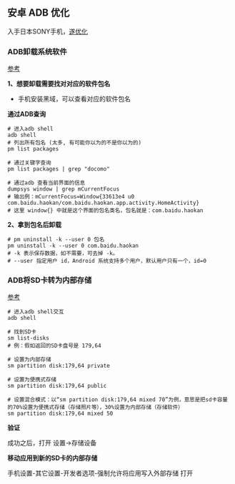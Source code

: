 ## 安卓 ADB 优化

入手日本SONY手机，[遂优化](https://www.senayuki.moe/index.php/archives/477/)

### ADB卸载系统软件

[参考](https://www.cxybb.com/article/qq_30878303/109181675)

**1、想要卸载需要找对对应的软件包名**

- 手机安装黑域，可以查看对应的软件包名

**通过ADB查询**

```shell
# 进入adb shell
adb shell
# 列出所有包名 (太多, 有可能你以为的不是你以为的)
pm list packages

# 通过关键字查询
pm list packages | grep "docomo"

# 通过adb 查看当前界面的信息
dumpsys window | grep mCurrentFocus
# 输出例：mCurrentFocus=Window{33613e4 u0 com.baidu.haokan/com.baidu.haokan.app.activity.HomeActivity}
# 这里 window{} 中就是这个界面的包名类名，包名就是：com.baidu.haokan
```

**2、拿到包名后卸载**

```shell
# pm uninstall -k --user 0 包名
pm uninstall -k --user 0 com.baidu.haokan
# -k 表示保存数据，如不需要，可去掉 -k。
# --user 指定用户 id，Android 系统支持多个用户，默认用户只有一个，id=0
```

### ADB将SD卡转为内部存储

[参考](https://waylau.com/use-adb-shell-to-convert-sd-card-to-internal-storage/)

```shell
# 进入adb shell交互
adb shell

# 找到SD卡
sm list-disks 
# 例：假如返回的SD卡盘号是 179,64

# 设置为内部存储
sm partition disk:179,64 private

# 设置为便携式存储
sm partition disk:179,64 public

# 设置混合模式：以“sm partition disk:179,64 mixed 70”为例，意思是把sd卡容量的70%设置为便携式存储（存储照片等），30%设置为内部存储（存储软件）
sm partition disk:179,64 mixed 50 
```

**验证**

成功之后，打开 设置->存储设备

**移动应用到新的SD卡的内部存储**

手机设置-其它设置-开发者选项-强制允许将应用写入外部存储 打开